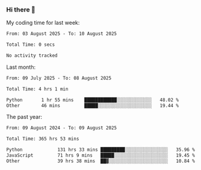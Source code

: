 ### Hi there 👋

My coding time for last week:

<!--START_SECTION:week-->

```txt
From: 03 August 2025 - To: 10 August 2025

Total Time: 0 secs

No activity tracked
```

<!--END_SECTION:week-->

Last month:

<!--START_SECTION:month-->

```txt
From: 09 July 2025 - To: 08 August 2025

Total Time: 4 hrs 1 min

Python       1 hr 55 mins    ████████████░░░░░░░░░░░░░   48.02 %
Other        46 mins         █████░░░░░░░░░░░░░░░░░░░░   19.44 %
```

<!--END_SECTION:month-->

The past year:

<!--START_SECTION:year-->

```txt
From: 09 August 2024 - To: 09 August 2025

Total Time: 365 hrs 53 mins

Python             131 hrs 33 mins █████████░░░░░░░░░░░░░░░░   35.96 %
JavaScript         71 hrs 9 mins   █████░░░░░░░░░░░░░░░░░░░░   19.45 %
Other              39 hrs 38 mins  ██▓░░░░░░░░░░░░░░░░░░░░░░   10.84 %
```

<!--END_SECTION:year-->
